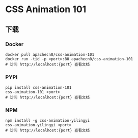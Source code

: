 # CSS Animation 101

## 下载

### Docker

```
docker pull apachecn0/css-animation-101
docker run -tid -p <port>:80 apachecn0/css-animation-101
# 访问 http://localhost:{port} 查看文档
```

### PYPI

```
pip install css-animation-101
css-animation-101 <port>
# 访问 http://localhost:{port} 查看文档
```

### NPM

```
npm install -g css-animation-yilingyi
css-animation-yilingyi <port>
# 访问 http://localhost:{port} 查看文档
```